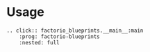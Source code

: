 # Usage

```{eval-rst}
.. click:: factorio_blueprints.__main__:main
    :prog: factorio-blueprints
    :nested: full
```
